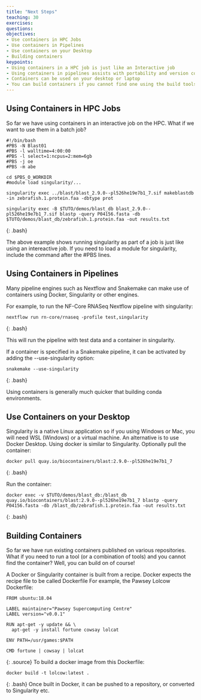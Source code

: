 ```yaml
---
title: "Next Steps"
teaching: 30
exercises: 
questions:
objectives:
- Use containers in HPC Jobs
- Use containers in Pipelines
- Use containers on your Desktop
- Building containers
keypoints:
- Using containers in a HPC job is just like an Interactive job
- Using containers in pipelines assists with portability and version control (Using tags etc)
- Containers can be used on your desktop or laptop
- You can build containers if you cannot find one using the build tools in Docker and Singularity
---
```


## Using Containers in HPC Jobs
So far we have using containers in an interactive job on the HPC. What if we want to use them in a batch job?

```
#!/bin/bash
#PBS -N Blast01
#PBS -l walltime=4:00:00
#PBS -l select=1:ncpus=2:mem=6gb
#PBS -j oe
#PBS -m abe

cd $PBS_O_WORKDIR
#module load singularity/...

singularity exec ../blast/blast_2.9.0--pl526he19e7b1_7.sif makeblastdb -in zebrafish.1.protein.faa -dbtype prot

singularity exec -B $TUTO/demos/blast_db blast_2.9.0--pl526he19e7b1_7.sif blastp -query P04156.fasta -db $TUTO/demos/blast_db/zebrafish.1.protein.faa -out results.txt
```
{: .bash}

The above example shows running singularity as part of a job is just like using an intereactive job. If you need to load a module for singularity, include the command after the #PBS lines.

## Using Containers in Pipelines
Many pipeline engines such as Nextflow and Snakemake can make use of containers using Docker, Singularity or other engines.

For example, to run the NF-Core RNASeq Nextflow pipeline with singularity:
```
nextflow run rn-core/rnaseq -profile test,singularity
```
{: .bash}

This will run the pipeline with test data and a container in singularity.

If a container is specified in a Snakemake pipeline, it can be activated by adding the --use-singularity option:
```
snakemake --use-singularity
```
{: .bash}

Using containers is generally much quicker that building conda environments.

## Use Containers on your Desktop
Singularity is a native Linux application so if you using Windows or Mac, you will need WSL (Windows) or a virtual machine. An alternative is to use Docker Desktop.
Using docker is similar to Singularity.
Optionally pull the container:
```
docker pull quay.io/biocontainers/blast:2.9.0--pl526he19e7b1_7
```
{: .bash}

Run the container:
```
docker exec -v $TUTO/demos/blast_db:/blast_db quay.io/biocontainers/blast:2.9.0--pl526he19e7b1_7 blastp -query P04156.fasta -db /blast_db/zebrafish.1.protein.faa -out results.txt
```
{: .bash}

## Building Containers
So far we have run existing containers published on various repositories. What if you need to run a tool (or a combination of tools) and you cannot find the container? Well, you can build on of course!

A Docker or Singularity container is built from a recipe. Docker expects the recipe file to be called Dockerfile
For example, the Pawsey Lolcow Dockerfile:
```
FROM ubuntu:18.04

LABEL maintainer="Pawsey Supercomputing Centre"
LABEL version="v0.0.1"

RUN apt-get -y update && \
  apt-get -y install fortune cowsay lolcat

ENV PATH=/usr/games:$PATH

CMD fortune | cowsay | lolcat
```
{: .source}
To build a docker image from this Dockerfile:
```
docker build -t lolcow:latest .
```
{: .bash}
Once built in Docker, it can be pushed to a repository, or converted to Singularity etc.
